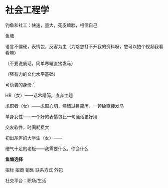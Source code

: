 # 社会工程学

钓鱼和社工：快速，量大，死皮赖脸，相信自己

鱼塘

语言不僵硬，表情包，反客为主（为啥您打不开我的资料呀，您可以拍个视频我看看嘛）

（不要说废话，简单寒暄直接发马）

（强有力的文化水平基础）

可伪装的身份：

HR（女）——话术精简，直奔主题

求职者（女）——求职心切，烦请过目简历，一顿舔直接发马

单身女性——一个好的表情包比一句骚话更好用

交友软件，时间耗费大

初出茅庐的大学生（女）——

硬气十足的老板——我需要什么，你会什么

**鱼塘选择**

招标 招商 销售 联系方式 外包

社交平台：职场/生活